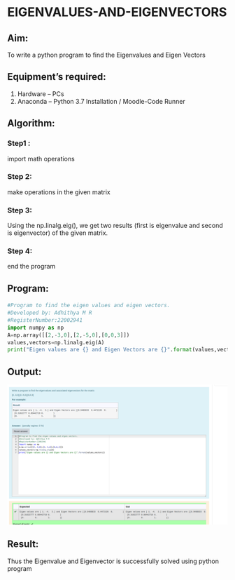 # EIGENVALUES-AND-EIGENVECTORS
## Aim:
To write a python program to find the Eigenvalues and Eigen Vectors
## Equipment’s required:
1. 	Hardware – PCs
2. 	Anaconda – Python 3.7 Installation / Moodle-Code Runner
## Algorithm:
### Step1 : 
import math operations
### Step 2: 
make operations in the given matrix
### Step 3: 
Using the np.linalg.eig(),  we get two results (first is eigenvalue and second is eigenvector) of the given matrix.
### Step 4: 
end the program

## Program:
```python
#Program to find the eigen values and eigen vectors.
#Developed by: Adhithya M R
#RegisterNumber:22002941
import numpy as np
A=np.array([[2,-3,0],[2,-5,0],[0,0,3]])
values,vectors=np.linalg.eig(A)
print("Eigen values are {} and Eigen Vectors are {}".format(values,vectors))
```

## Output:
![](/Screenshot%20from%202022-12-28%2021-14-51.png)
## Result:
Thus the Eigenvalue and Eigenvector is successfully solved using python program
